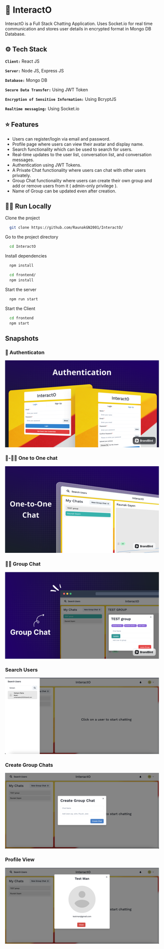 # 💬 InteractO
InteractO is a Full Stack Chatting Application. Uses Socket.io for real time communication and stores user details in encrypted format in Mongo DB Database.

## ⚙️ Tech Stack

 **```Client:```** React JS

**```Server:```** Node JS, Express JS

**```Database:```** Mongo DB

**```Secure Data Transfer:```** Using JWT Token

**```Encryption of Sensitive Information:```** Using BcryptJS

**```Realtime messaging:```** Using Socket.io

## ⭐️ Features
- Users can register/login via email and password.
- Profile page where users can view their avatar and display name.
- Search functionality which can be used to search for users.
- Real-time updates to the user list, conversation list, and conversation messages.
- Authentication using JWT Tokens.
- A Private Chat functionality where users can chat with other users privately.
- Group Chat functionality where users can create their own group and add or remove users from it ( admin-only privilege ).
- Name of Group can be updated even after creation.

## 🏃🏽 Run Locally

Clone the project

```bash
  git clone https://github.com/RaunakGN2001/InteractO/
```

Go to the project directory

```bash
  cd InteractO
```

Install dependencies

```bash
  npm install
```

```bash
  cd frontend/
  npm install
```

Start the server

```bash
  npm run start
```
Start the Client

```bash
  cd frontend
  npm start
```

## Snapshots

### 🔑 Authenticaton
![Login/Signup](https://github.com/RaunakGN2001/InteractO/blob/eb09b53fdc578221a812d61a7036f5bfd8415f52/Screenshots/Auth.png)

### 🙍-🙍‍♂️ One to One chat
![One-to-One-Chat](https://github.com/RaunakGN2001/InteractO/blob/eb09b53fdc578221a812d61a7036f5bfd8415f52/Screenshots/One-to-one.png)

### 👥👥 Group Chat
![Group-Chat](https://github.com/RaunakGN2001/InteractO/blob/eb09b53fdc578221a812d61a7036f5bfd8415f52/Screenshots/Group-Chat.png)

### Search Users
![](https://github.com/RaunakGN2001/InteractO/blob/main/Screenshots/Search-Users.png)

### Create Group Chats
![](https://github.com/RaunakGN2001/InteractO/blob/main/Screenshots/Create-Group-Chat.png)

### Profile View
![](https://github.com/RaunakGN2001/InteractO/blob/main/Screenshots/view-profile.png)



